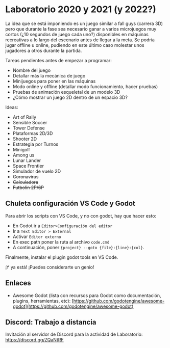 # Laboratorio 2020 y 2021 (y 2022?)

La idea que se está imponiendo es un juego similar a fall guys (carrera 3D) pero que durante la fase sea necesario ganar a varios microjuegos muy cortos (¿10 segundos de juego cada uno?) disponibles en máquinas recreativas a lo largo del escenario antes de llegar a la meta. Se podría jugar offline u online, pudiendo en este último caso molestar unos jugadores a otros durante la partida.

Tareas pendientes antes de empezar a programar:
* Nombre del juego
* Detallar más la mecánica de juego
* Minijuegos para poner en las máquinas
* Modo online y offline (detallar modo funcionamiento, hacer pruebas)
* Pruebas de animación esqueletal de un modelo 3D 
* ¿Cómo mostrar un juego 2D dentro de un espacio 3D?

Ideas:
  * Art of Rally
  * Sensible Soccer
  * Tower Defense
  * Plataformas 2D/3D
  * Shooter 2D
  * Estrategia por Turnos
  * Minigolf
  * Among us
  * Lunar Lander
  * Space Frontier
  * Simulador de vuelo 2D
  * ~~Coronavirus~~
  * ~~Calculadora~~
  * ~~Futbolin 2P/6P~~
  
## Chuleta configuración VS Code y Godot
  Para abrir los scripts con VS Code, y no con godot, hay que hacer esto:
* En Godot ir a ```Editor>Configuración del editor```
* Ir a ```Text Editor > External```
* Activar ```Editor externo```
* En exec path poner la ruta al archivo ```code.cmd```
* A continuación, poner  ```{project} --goto {file}:{line}:{col}```.

Finalmente, instalar el plugin godot tools en VS Code.

¡Y ya está! ¡Puedes considerarte un genio!

## Enlaces

* Awesome Godot (lista con recursos para Godot como documentación, plugins, herramientas, etc): [https://github.com/godotengine/awesome-godot](https://github.com/godotengine/awesome-godot)

## Discord: Trabajo a distancia
Invitación al servidor de Discord para la actividad de Laboratorio: https://discord.gg/ZQaNtRF
